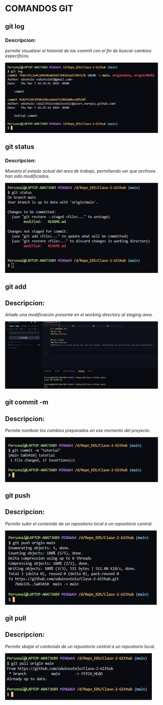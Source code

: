 # COMANDOS GIT

## git log
### Descripcion: 
*permite visualizar el historial de los commit con el fin de buscar cambios específicos.*

 ![git_log](./images/git_log.jpg)

## git status
### Descripcion:
*Muestra el estado actual del area de trabajo, permitiendo ver que archivos han sido modificados.*

![git_status](./images/git_status.jpg)

## git add
## Descripcion:
*Añade una modificación presente en el working directory al staging area.*

![git_add](./images/git_add.jpg)

## git commit -m
## Descripcion:
*Permite nombrar los cambios preparados en ese momento del proyecto.*

![git_commit](./images/git_commit.jpg)

## git push
## Descripcion:
*Permite subir el contenido de un repositorio local a un repositorio central.*

![git_push](./images/git_push.jpg)

## git pull
## Descripcion:
*Permite sbajar el contenido de un repositorio central a un repositorio local.*

![git_pull](./images/git_pull.jpg)


